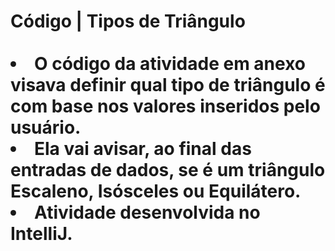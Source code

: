 <h1><strong>Código | Tipos de Triângulo</h></strong><br>
<br><li>O código da atividade em anexo visava definir qual tipo de triângulo é com base nos valores inseridos pelo usuário.</li>
<li>Ela vai avisar, ao final das entradas de dados, se é um triângulo Escaleno, Isósceles ou Equilátero.</li>
<li>Atividade desenvolvida no IntelliJ.</li>
